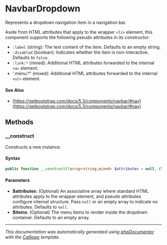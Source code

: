 # NavbarDropdown

Represents a dropdown navigation item in a navigation bar.

Aside from HTML attributes that apply to the wrapper `<li>` element, this
component supports the following pseudo attributes in its constructor:

- `:label` (string): The text content of the item. Defaults to an empty string.
- `:disabled` (boolean): Indicates whether the item is non-interactive.
  Defaults to `false`.
- `:link:*` (mixed): Additional HTML attributes forwarded to the internal
  `<a>` element.
- ':menu:*' (mixed): Additional HTML attributes forwarded to the internal
  `<ul>` element.

#### See Also

- [https://getbootstrap.com/docs/5.3/components/navbar/#nav](https://getbootstrap.com/docs/5.3/components/navbar/#nav)

## Methods

### __construct

Constructs a new instance.

#### Syntax

```php
public function __construct(?array<string,mixed> $attributes = null, (\Charis\NavbarDropdownItem|\Charis\NavbarDropdownDivider)[] $items = [])
```

#### Parameters

- **$attributes**: (Optional) An associative array where standard HTML attributes apply to the wrapper element, and pseudo attributes configure internal structure. Pass `null` or an empty array to indicate no attributes. Defaults to `null`.
- **$items**: (Optional) The menu items to render inside the dropdown container. Defaults to an empty array.

---

*This documentation was automatically generated using [phpDocumentor](http://www.phpdoc.org/) with the [Calliope](https://github.com/DaphneWebFramework/Calliope) template.*

